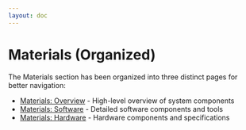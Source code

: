 ```yaml
---
layout: doc
---
```


# Materials (Organized)

The Materials section has been organized into three distinct pages for better navigation:

- [Materials: Overview](/project-report/materials-overview) - High-level overview of system components
- [Materials: Software](/project-report/materials-software) - Detailed software components and tools
- [Materials: Hardware](/project-report/materials-hardware) - Hardware components and specifications